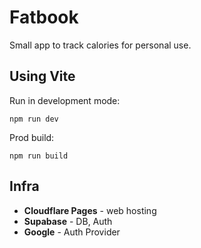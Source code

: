 # Fatbook

Small app to track calories for personal use.

## Using Vite

Run in development mode:

```
npm run dev
```

Prod build:

```
npm run build
```

## Infra

* **Cloudflare Pages** - web hosting
* **Supabase** - DB, Auth
* **Google** - Auth Provider
